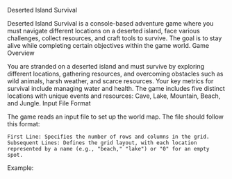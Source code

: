 Deserted Island Survival

Deserted Island Survival is a console-based adventure game where you must navigate different locations on a deserted island, face various challenges, collect resources, and craft tools to survive. The goal is to stay alive while completing certain objectives within the game world.
Game Overview

You are stranded on a deserted island and must survive by exploring different locations, gathering resources, and overcoming obstacles such as wild animals, harsh weather, and scarce resources. Your key metrics for survival include managing water and health. The game includes five distinct locations with unique events and resources: Cave, Lake, Mountain, Beach, and Jungle.
Input File Format

The game reads an input file to set up the world map. The file should follow this format:

    First Line: Specifies the number of rows and columns in the grid.
    Subsequent Lines: Defines the grid layout, with each location represented by a name (e.g., "beach," "lake") or "0" for an empty spot.

Example: